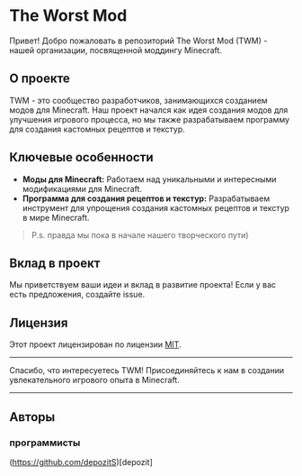 # The Worst Mod 

Привет! Добро пожаловать в репозиторий The Worst Mod (TWM) - нашей организации, посвященной моддингу Minecraft.

## О проекте

TWM - это сообщество разработчиков, занимающихся созданием модов для Minecraft. Наш проект начался как идея создания модов для улучшения игрового процесса, но мы также разрабатываем программу для создания кастомных рецептов и текстур.

## Ключевые особенности

- **Моды для Minecraft:** Работаем над уникальными и интересными модификациями для Minecraft.
- **Программа для создания рецептов и текстур:** Разрабатываем инструмент для упрощения создания кастомных рецептов и текстур в мире Minecraft.
> P.s. правда мы пока в начале нашего творческого пути)

## Вклад в проект

Мы приветствуем ваши идеи и вклад в развитие проекта! Если у вас есть предложения, создайте issue.

## Лицензия

Этот проект лицензирован по лицензии [MIT](LICENSE).

---

Спасибо, что интересуетесь TWM! Присоединяйтесь к нам в создании увлекательного игрового опыта в Minecraft.

---
## Авторы
### программисты
(https://github.com/depozitS)[depozit]

